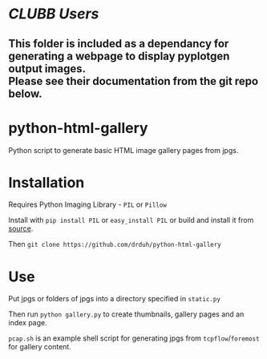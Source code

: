# _CLUBB Users_
This folder is included as a dependancy for generating a webpage to display pyplotgen output images.  
Please see their documentation from the git repo below.
----
# python-html-gallery

Python script to generate basic HTML image gallery pages from jpgs.

# Installation

Requires Python Imaging Library - `PIL` or `Pillow`

Install with `pip install PIL` or `easy_install PIL` or build and install it from [source](http://www.pythonware.com/products/pil/).

Then `git clone https://github.com/drduh/python-html-gallery`

# Use

Put jpgs or folders of jpgs into a directory specified in `static.py`

Then run `python gallery.py` to create thumbnails, gallery pages and an index page.

`pcap.sh` is an example shell script for generating jpgs from `tcpflow`/`foremost` for gallery content.